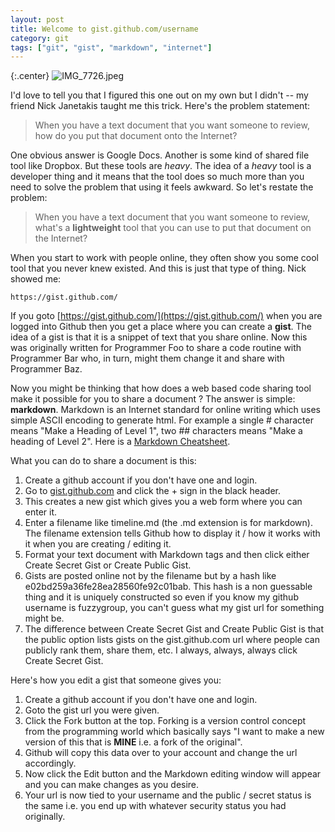 ```yaml
---
layout: post
title: Welcome to gist.github.com/username
category: git
tags: ["git", "gist", "markdown", "internet"]
---
```

{:.center}
![IMG_7726.jpeg](/blog/assets/IMG_7726.jpeg)

I'd love to tell you that I figured this one out on my own but I didn't -- my friend Nick Janetakis taught me this trick.  Here's the problem statement:

> When you have a text document that you want someone to review, how do you put that document onto the Internet?

One obvious answer is Google Docs.  Another is some kind of shared file tool like Dropbox.  But these tools are *heavy*.  The idea of a *heavy* tool is a developer thing and it means that the tool does so much more than you need to solve the problem that using it feels awkward.  So let's restate the problem:

> When you have a text document that you want someone to review, what's a **lightweight** tool that you can use to put that document on the Internet?

When you start to work with people online, they often show you some cool tool that you never knew existed.  And this is just that type of thing.  Nick showed me:

    https://gist.github.com/

If you goto [https://gist.github.com/](https://gist.github.com/) when you are logged into Github then you get a place where you can create a **gist**.  The idea of a gist is that it is a snippet of text that you share online.  Now this was originally written for Programmer Foo to share a code routine with Programmer Bar who, in turn, might them change it and share with Programmer Baz.

Now you might be thinking that how does a web based code sharing tool make it possible for you to share a document ?  The answer is simple: **markdown**.  Markdown is an Internet standard for online writing which uses simple ASCII encoding to generate html.  For example a single # character means "Make a Heading of Level 1", two ## characters means "Make a heading of Level 2".  Here is a [Markdown Cheatsheet](https://github.com/adam-p/markdown-here/wiki/Markdown-Cheatsheet).

What you can do to share a document is this:

1. Create a github account if you don't have one and login.
2. Go to [gist.github.com](https://gist.github.com/) and click the + sign in the black header.
3. This creates a new gist which gives you a web form where you can enter it.
4. Enter a filename like timeline.md (the .md extension is for markdown).  The filename extension tells Github how to display it / how it works with it when you are creating / editing it.
5. Format your text document with Markdown tags and then click either Create Secret Gist or Create Public Gist.
6. Gists are posted online not by the filename but by a hash like e02bd259a36fe28ea28560fe92c01bab.  This hash is a non guessable thing and it is uniquely constructed so even if you know my github username is fuzzygroup, you can't guess what my gist url for something might be.
7. The difference between Create Secret Gist and Create Public Gist is that the public option lists gists on the gist.github.com url where people can publicly rank them, share them, etc.  I always, always, always click Create Secret Gist.

Here's how you edit a gist that someone gives you:

1. Create a github account if you don't have one and login.
2. Goto the gist url you were given.
3. Click the Fork button at the top.  Forking is a version control concept from the programming world which basically says "I want to make a new version of this that is **MINE** i.e. a fork of the original".
4. Github will copy this data over to your account and change the url accordingly.
5. Now click the Edit button and the Markdown editing window will appear and you can make changes as you desire.
6. Your url is now tied to your username and the public / secret status is the same i.e. you end up with whatever security status you had originally.


